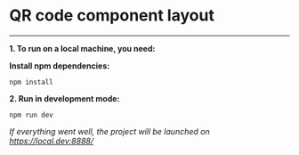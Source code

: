 # QR code component layout
___


**1. To run on a local machine, you need:**

**Install npm dependencies:**

```
npm install
```

**2. Run in development mode:**

```
npm run dev
```

*If everything went well, the project will be launched on https://local.dev:8888/*
